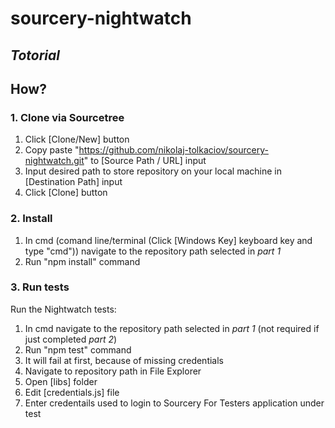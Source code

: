 # sourcery-nightwatch
## _Totorial_
## How?
### 1. Clone via Sourcetree

1. Click [Clone/New] button
2. Copy paste "https://github.com/nikolaj-tolkaciov/sourcery-nightwatch.git" to [Source Path / URL] input
3. Input desired path to store repository on your local machine in [Destination Path] input 
4. Click [Clone] button

### 2. Install

1. In cmd (comand line/terminal (Click [Windows Key] keyboard key and type "cmd")) navigate to the repository path selected in _part 1_
2. Run "npm install" command

### 3. Run tests

Run the Nightwatch tests:

1. In cmd navigate to the repository path selected in _part 1_ (not required if just completed _part 2_)
2. Run "npm test" command
3. It will fail at first, because of missing credentials
4. Navigate to repository path in File Explorer
5. Open [libs] folder
6. Edit [credentials.js] file
7. Enter credentails used to login to Sourcery For Testers application under test